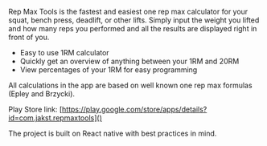 Rep Max Tools is the fastest and easiest one rep max calculator for your squat, bench press, deadlift, or other lifts. Simply input the weight you lifted and how many reps you performed and all the results are displayed right in front of you.

* Easy to use 1RM calculator
* Quickly get an overview of anything between your 1RM and 20RM
* View percentages of your 1RM for easy programming

All calculations in the app are based on well known one rep max formulas (Epley and Brzycki).

Play Store link: [https://play.google.com/store/apps/details?id=com.jakst.repmaxtools]() 

The project is built on React native with best practices in mind.